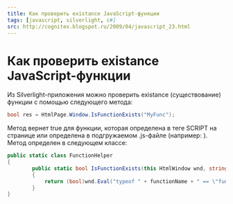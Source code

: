 ```yaml
---
title: Как проверить existance JavaScript-функции
tags: [javascript, silverlight, c#]
src: http://cognitex.blogspot.ru/2009/04/javascript_23.html
---
```

# Как проверить existance JavaScript-функции
Из Silverlight-приложения можно проверить existance (существование) функции с помощью следующего метода:
```c#
bool res = HtmlPage.Window.IsFunctionExists("MyFunc");
```
Метод вернет true для функции, которая определена в теге SCRIPT на странице или определена в подгружаемом .js-файле (например: <script type="text/javascript" src="Silverlight.js"></script>).
Метод определен в следующем классе:
```c#
public static class FunctionHelper
{
    	public static bool IsFunctionExists(this HtmlWindow wnd, string functionName)
    	{
        	return (bool)wnd.Eval("typeof " + functionName + " == \"function\"");
    	}
}
```
